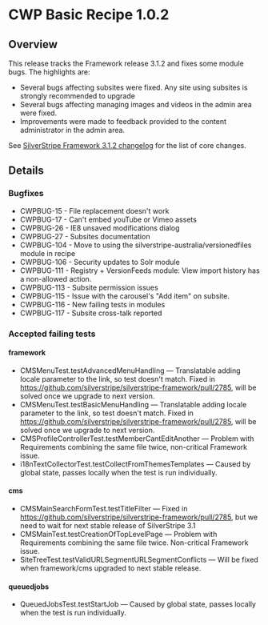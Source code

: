 # CWP Basic Recipe 1.0.2

## Overview

This release tracks the Framework release 3.1.2 and fixes some module bugs. The highlights are:

 * Several bugs affecting subsites were fixed. Any site using subsites is strongly recommended to upgrade
 * Several bugs affecting managing images and videos in the admin area were fixed.
 * Improvements were made to feedback provided to the content administrator in the admin area.

See [SilverStripe Framework 3.1.2 changelog](http://doc.silverstripe.org/framework/en/3.1/changelogs/3.1.2) for the
list of core changes.

## Details

### Bugfixes

* CWPBUG-15 - File replacement doesn't work
* CWPBUG-17 - Can't embed youTube or Vimeo assets
* CWPBUG-26 - IE8 unsaved modifications dialog
* CWPBUG-27 - Subsites documentation
* CWPBUG-104 - Move to using the silverstripe-australia/versionedfiles module in recipe
* CWPBUG-106 - Security updates to Solr module
* CWPBUG-111 - Registry + VersionFeeds module: View import history has a non-allowed action.
* CWPBUG-113 - Subsite permission issues
* CWPBUG-115 - Issue with the carousel's "Add item" on subsite.
* CWPBUG-116 - New failing tests in modules
* CWPBUG-117 - Subsite cross-talk reported

### Accepted failing tests

#### framework

* CMSMenuTest.testAdvancedMenuHandling — Translatable adding locale parameter to the link, so test doesn't match. Fixed in https://github.com/silverstripe/silverstripe-framework/pull/2785, will be solved once we upgrade to next version.
* CMSMenuTest.testBasicMenuHandling — Translatable adding locale parameter to the link, so test doesn't match. Fixed in https://github.com/silverstripe/silverstripe-framework/pull/2785, will be solved once we upgrade to next version.
* CMSProfileControllerTest.testMemberCantEditAnother — Problem with Requirements combining the same file twice, non-critical Framework issue.
* i18nTextCollectorTest.testCollectFromThemesTemplates — Caused by global state, passes locally when the test is run individually.

#### cms

* CMSMainSearchFormTest.testTitleFilter — Fixed in https://github.com/silverstripe/silverstripe-framework/pull/2785, but we need to wait for next stable release of SilverStripe 3.1
* CMSMainTest.testCreationOfTopLevelPage — Problem with Requirements combining the same file twice. Non-critical Framework issue.
* SiteTreeTest.testValidURLSegmentURLSegmentConflicts — Will be fixed when framework/cms upgraded to next stable release.

#### queuedjobs

* QueuedJobsTest.testStartJob — Caused by global state, passes locally when the test is run individually.
